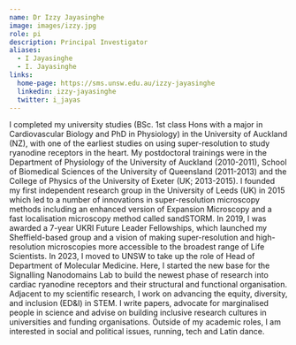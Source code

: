 ```yaml
---
name: Dr Izzy Jayasinghe
image: images/izzy.jpg
role: pi
description: Principal Investigator
aliases:
  - I Jayasinghe
  - I. Jayasinghe
links:
  home-page: https://sms.unsw.edu.au/izzy-jayasinghe
  linkedin: izzy-jayasinghe
  twitter: i_jayas
---
```


I completed my university studies (BSc. 1st class Hons with a major in Cardiovascular Biology and PhD in Physiology) in the University of Auckland (NZ), with one of the earliest studies on using super-resolution to study ryanodine receptors in the heart. My postdoctoral trainings were in the Department of Physiology of the University of Auckland (2010-2011), School of Biomedical Sciences of the University of Queensland (2011-2013) and the College of Physics of the University of Exeter (UK; 2013-2015). I founded my first independent research group in the University of Leeds (UK) in 2015 which led to a number of innovations in super-resolution microscopy methods including an enhanced version of Expansion Microscopy and a fast localisation microscopy method called sandSTORM. In 2019, I was awarded a 7-year UKRI Future Leader Fellowships, which launched my Sheffield-based group and a vision of making super-resolution and high-resolution microscopies more accessible to the broadest range of Life Scientists.
In 2023, I moved to UNSW to take up the role of Head of Department of Molecular Medicine. Here, I started the new base for the Signalling Nanodomains Lab to build the newest phase of research into cardiac ryanodine receptors and their structural and functional organisation.
Adjacent to my scientific research, I work on advancing the equity, diversity, and inclusion (ED&I) in STEM. I write papers, advocate for marginalised people in science and advise on building inclusive research cultures in universities and funding organisations. Outside of my academic roles, I am interested in social and political issues, running, tech and Latin dance. 
